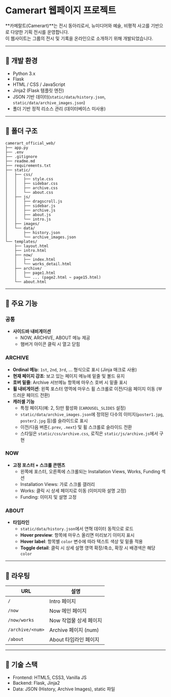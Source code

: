 # Camerart 웹페이지 프로젝트

**카메랄트(Camerart)**는 전시 동아리로서, 뉴미디어와 예술, 비평적 사고를 기반으로 다양한 기획 전시를 운영합니다.  
이 웹사이트는 그룹의 전시 및 기록을 온라인으로 소개하기 위해 개발되었습니다.

---

## 🔧 개발 환경

- Python 3.x  
- Flask  
- HTML / CSS / JavaScript  
- Jinja2 (Flask 템플릿 엔진)  
- JSON 기반 데이터(`static/data/history.json`, `static/data/archive_images.json`)  
- 폴더 기반 정적 리소스 관리 (데이터베이스 미사용)  

---

## 📂 폴더 구조

    camerart_official_web/
    ├── app.py
    ├── .env
    ├── .gitignore
    ├── readme.md
    ├── requirements.txt
    ├── static/
    │   ├── css/
    │   │   ├── style.css
    │   │   ├── sidebar.css
    │   │   ├── archive.css
    │   │   └── about.css
    │   ├── js/
    │   │   ├── dragscroll.js
    │   │   ├── sidebar.js
    │   │   ├── archive.js
    │   │   ├── about.js
    │   │   └── intro.js
    │   ├── images/
    │   └── data/
    │       ├── history.json
    │       └── archive_images.json
    └── templates/
        ├── layout.html
        ├── intro.html
        ├── now/
        │   ├── index.html
        │   └── works_detail.html
        ├── archive/
        │   ├── page1.html
        │   └── ... (page2.html ~ page15.html)
        └── about.html

---
## 🚀 주요 기능

### 공통
- **사이드바 내비게이션**  
  - NOW, ARCHIVE, ABOUT 메뉴 제공  
  - 햄버거 아이콘 클릭 시 열고 닫힘  

### ARCHIVE
- **Ordinal 메뉴**: `1st`, `2nd`, `3rd`, ... 형식으로 표시 (Jinja 매크로 사용)  
- **현재 페이지 강조**: 보고 있는 페이지 메뉴에 밑줄 및 볼드 유지  
- **호버 밑줄**: Archive 서브메뉴 항목에 마우스 호버 시 밑줄 표시  
- **휠 내비게이션**: 왼쪽 포스터 영역에 마우스 휠 스크롤로 이전/다음 페이지 이동 (부드러운 페이드 전환)  
- **캐러셀 기능**  
  - 특정 페이지(예: 2, 5)만 활성화 (`CAROUSEL_SLIDES` 설정)  
  - `static/data/archive_images.json`에 정의된 다수의 이미지(`poster1.jpg`, `poster2.jpg` 등)를 슬라이드로 표시  
  - 이전/다음 버튼(`.prev`, `.next`) 및 휠 스크롤로 슬라이드 전환  
  - 스타일은 `static/css/archive.css`, 로직은 `static/js/archive.js`에서 구현  

### NOW
- **고정 포스터 + 스크롤 콘텐츠**  
  - 왼쪽에 포스터, 오른쪽에 스크롤되는 Installation Views, Works, Funding 섹션  
  - Installation Views: 가로 스크롤 갤러리  
  - Works: 클릭 시 상세 페이지로 이동 (이미지와 설명 고정)  
  - Funding: 이미지 및 설명 고정  

### ABOUT
- **타임라인**  
  - `static/data/history.json`에서 연혁 데이터 동적으로 로드  
  - **Hover preview**: 항목에 마우스 올리면 미리보기 이미지 표시  
  - **Hover label**: 항목별 `color` 변수에 따라 텍스트 색상 및 밑줄 적용  
  - **Toggle detail**: 클릭 시 상세 설명 영역 확장/축소, 확장 시 배경색은 해당 `color`  

---

## 📄 라우팅

| URL                  | 설명                  |
|----------------------|-----------------------|
| `/`                  | Intro 페이지          |
| `/now`               | Now 메인 페이지       |
| `/now/works`         | Now 작업물 상세 페이지|
| `/archive/<num>`     | Archive 페이지 (num)  |
| `/about`             | About 타임라인 페이지 |

---

## 🎨 기술 스택

- Frontend: HTML5, CSS3, Vanilla JS  
- Backend: Flask, Jinja2  
- Data: JSON (History, Archive Images), static 파일  